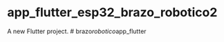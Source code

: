 # app_flutter_esp32_brazo_robotico2

A new Flutter project.
#   b r a z o _ r o b o t i c o _ a p p _ f l u t t e r  
 